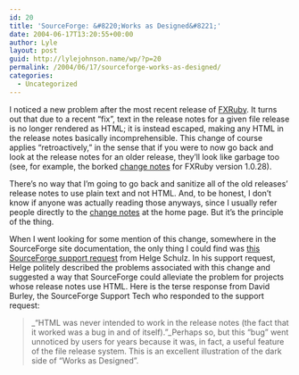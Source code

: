 ```yaml
---
id: 20
title: 'SourceForge: &#8220;Works as Designed&#8221;'
date: 2004-06-17T13:20:55+00:00
author: Lyle
layout: post
guid: http://lylejohnson.name/wp/?p=20
permalink: /2004/06/17/sourceforge-works-as-designed/
categories:
  - Uncategorized
---
```

I noticed a new problem after the most recent release of [FXRuby](http://www.fxruby.org). It turns out that due to a recent &#8220;fix&#8221;, text in the release notes for a given file release is no longer rendered as HTML; it is instead escaped, making any HTML in the release notes basically incomprehensible. This change of course applies &#8220;retroactively,&#8221; in the sense that if you were to now go back and look at the release notes for an older release, they&#8217;ll look like garbage too (see, for example, the borked [change notes](http://sourceforge.net/project/shownotes.php?release_id=211091) for FXRuby version 1.0.28).

There&#8217;s no way that I&#8217;m going to go back and sanitize all of the old releases&#8217; release notes to use plain text and not HTML. And, to be honest, I don&#8217;t know if anyone was actually reading those anyways, since I usually refer people directly to the [change notes](http://www.fxruby.org/doc/changes.html) at the home page. But it&#8217;s the principle of the thing.

When I went looking for some mention of this change, somewhere in the SourceForge site documentation, the only thing I could find was [this SourceForge support request](http://sourceforge.net/tracker/?group_id=1&atid=200001&func=detail&aid=955494) from Helge Schulz. In his support request, Helge politely described the problems associated with this change and suggested a way that SourceForge could alleviate the problem for projects whose release notes use HTML. Here is the terse response from David Burley, the SourceForge Support Tech who responded to the support request: 

> _&#8220;HTML was never intended to work in the release notes (the fact that it worked was a bug in and of itself).&#8221;_Perhaps so, but this &#8220;bug&#8221; went unnoticed by users for years because it was, in fact, a useful feature of the file release system. This is an excellent illustration of the dark side of &#8220;Works as Designed&#8221;.